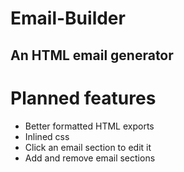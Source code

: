Email-Builder
=============

An HTML email generator
-----------------------





Planned features
================

- Better formatted HTML exports
- Inlined css
- Click an email section to edit it
- Add and remove email sections